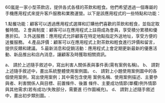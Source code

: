 60嵐是一家小型茶飲店，提供各式各樣的茶飲和輕食。他們希望透過一個專屬的手機應用程式來提升客戶服務和業務運營。以下是該應用程式的一些特點和功能：

1.點餐功能：顧客可以透過應用程式選擇和訂購他們喜歡的茶飲和輕食，並指定取餐時間。
2.會員制度：顧客可以在應用程式上註冊成為會員，享受積分累積和優惠折扣。
3.外送服務：應用程式允許顧客在特定地點指定外送地址，享受方便的送餐服務。
4.產品評價：顧客可以在應用程式上對茶飲和輕食進行評價和留言，提供反饋和建議。
5.最新消息和促銷活動：應用程式上會定期更新最新的優惠活動、新品推出和店內消息，讓顧客及時獲取相關資訊。

a、 請於上述隨手敘述中，寫出利害人關係表與事件表(需有案例名稱)。
b、 請對上述隨手敘述中，畫出系統整體使用案例圖。
c、 請對上小題使用案例圖中的各個使用案例，寫出使用案例；其中需包含使用
案例名稱、使用案例描述、主要參與者、利害關係人與目標、前置條件、後置
條件、主要成功情節(單欄)例外情節與其他需求(若有成功/失敗部分，需要進
行作圖補充)。
d、 請對上述隨手敘述中，畫出初步類別圖。.
